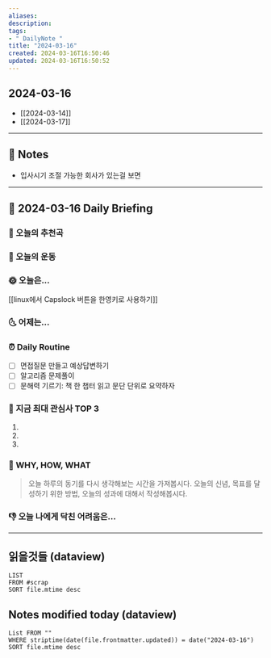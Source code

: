 ```yaml
---
aliases: 
description:
tags:
- " DailyNote "
title: "2024-03-16"
created: 2024-03-16T16:50:46
updated: 2024-03-16T16:50:52
---
```


## 2024-03-16

- [[2024-03-14]] 
- [[2024-03-17]]

---

## 📝 Notes

- 입사시기 조절 가능한 회사가 있는걸 보면 


---

## 📅 2024-03-16 Daily Briefing

### 🎵 오늘의 추천곡

### 🏃 오늘의 운동

### 🌞 오늘은...

[[linux에서 Capslock 버튼을 한영키로 사용하기]]

### 🌜 어제는...

### ⏰ Daily Routine

- [ ] 면접질문 만들고 예상답변하기
- [ ] 알고리즘 문제풀이
- [ ] 문해력 기르기: 책 한 챕터 읽고 문단 단위로 요약하자

### 🧠 지금 최대 관심사 TOP 3

1. 
2. 
3. 

### 🚀 WHY, HOW, WHAT

> 오늘 하루의 동기를 다시 생각해보는 시간을 가져봅시다. 오늘의 신념, 목표를 달성하기 위한 방법, 오늘의 성과에 대해서 작성해봅시다.



### 👎 오늘 나에게 닥친 어려움은...

---

## 읽을것들 (dataview)

```dataview
LIST
FROM #scrap
SORT file.mtime desc
```

## Notes modified today (dataview)

```dataview
List FROM "" 
WHERE striptime(date(file.frontmatter.updated)) = date("2024-03-16") 
SORT file.mtime desc
```
